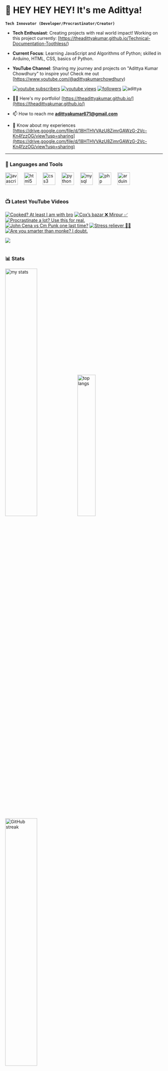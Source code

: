 # 👑 HEY HEY HEY! It's me Adittya!

**`Tech Innovator (Developer/Procrastinator/Creator)`**

- **Tech Enthusiast**: Creating projects with real world impact! Working on this project currently: [https://theadittyakumar.github.io/Technical-Documentation-Toothless/)
- **Current Focus**: Learning JavaScript and Algorithms of Python; skilled in Arduino, HTML, CSS, basics of Python.
- **YouTube Channel**: Sharing my journey and projects on "Adittya Kumar Chowdhury" to inspire you! Check me out [https://www.youtube.com/@adittyakumarchowdhury) 

   <p align="left">
      <a href="https://www.youtube.com/channel/UCu68HfYtlcXFI7kNhnSdspA?sub_confirmation=1">
         <img alt="youtube subscribers" title="Subscribe to my YouTube channel" src="https://custom-icon-badges.demolab.com/youtube/channel/subscribers/UCu68HfYtlcXFI7kNhnSdspA?color=%23E05D44&label=SUBSCRIBE&logo=video&logoColor=white&style=for-the-badge&labelColor=CE4630"/></a> 
      <a href="https://www.youtube.com/c/adittyakumarchowdhury">
         <img alt="youtube views" title="YouTube views" src="https://custom-icon-badges.demolab.com/youtube/channel/views/UCu68HfYtlcXFI7kNhnSdspA?color=%23E1AD0E&logo=eye&logoColor=white&style=for-the-badge&labelColor=C79600"/></a> 
      <a href="https://github.com/TheAdittyaKumar?tab=followers">
         <img alt="followers" title="Follow me on Github" src="https://custom-icon-badges.demolab.com/github/followers/TheAdittyaKumar?color=236ad3&labelColor=1155ba&style=for-the-badge&logo=person-add&label=Follow&logoColor=white"/></a>
      <img src="https://komarev.com/ghpvc/?username=TheAdittyaKumar&label=Profile%20views&color=0e75b6&style=flat" alt="adittya" />
   </p>


- 👨‍💻 Here's my portfolio! [https://theadittyakumar.github.io/](https://theadittyakumar.github.io/)

- 📫 How to reach me **adittyakumar671@gmail.com**

- 📄 Know about my experiences [https://drive.google.com/file/d/18HTHVVAzU8ZimrGAWzG-2Vc-Kn4fzzOG/view?usp=sharing](https://drive.google.com/file/d/18HTHVVAzU8ZimrGAWzG-2Vc-Kn4fzzOG/view?usp=sharing)

---

### 🧰 Languages and Tools

<div align="left">
  <img src="https://cdn.jsdelivr.net/gh/devicons/devicon/icons/javascript/javascript-original.svg" height="40" alt="javascript logo"  />
  <img width="12" />
  <img src="https://cdn.jsdelivr.net/gh/devicons/devicon/icons/html5/html5-original.svg" height="40" alt="html5 logo"  />
  <img width="12" />
  <img src="https://cdn.jsdelivr.net/gh/devicons/devicon/icons/css3/css3-original.svg" height="40" alt="css3 logo"  />
  <img width="12" />
  <img src="https://cdn.jsdelivr.net/gh/devicons/devicon/icons/python/python-original.svg" height="40" alt="python logo"  />
  <img width="12" />
  <img src="https://cdn.jsdelivr.net/gh/devicons/devicon/icons/mysql/mysql-original.svg" height="40" alt="mysql logo"  />
  <img width="12" />
  <img src="https://cdn.jsdelivr.net/gh/devicons/devicon/icons/php/php-original.svg" height="40" alt="php logo"  />
  <img width="12" />
  <img src="https://cdn.jsdelivr.net/gh/devicons/devicon/icons/arduino/arduino-original.svg" height="40" alt="arduino logo"  />
</div>


#

### 📺 Latest YouTube Videos

<!-- BEGIN YOUTUBE-CARDS -->
[![Cooked? At least I am with bro](https://ytcards.demolab.com/?id=K_w7XZJrnzc&title=Cooked%3F+At+least+I+am+with+bro&lang=en&timestamp=1744843714&background_color=%230d1117&title_color=%23ffffff&stats_color=%23dedede&max_title_lines=1&width=250&border_radius=5 "Cooked? At least I am with bro")](https://www.youtube.com/watch?v=K_w7XZJrnzc)
[![Cox’s bazar ❌ Mirpur ✅](https://ytcards.demolab.com/?id=qrxf89dwPsk&title=Cox%E2%80%99s+bazar+%E2%9D%8C+Mirpur+%E2%9C%85&lang=en&timestamp=1744840669&background_color=%230d1117&title_color=%23ffffff&stats_color=%23dedede&max_title_lines=1&width=250&border_radius=5 "Cox’s bazar ❌ Mirpur ✅")](https://www.youtube.com/watch?v=qrxf89dwPsk)
[![Procrastinate a lot? Use this for real.](https://ytcards.demolab.com/?id=MUwZjL1DMUc&title=Procrastinate+a+lot%3F+Use+this+for+real.&lang=en&timestamp=1744836930&background_color=%230d1117&title_color=%23ffffff&stats_color=%23dedede&max_title_lines=1&width=250&border_radius=5 "Procrastinate a lot? Use this for real.")](https://www.youtube.com/watch?v=MUwZjL1DMUc)
[![John Cena vs Cm Punk one last time?](https://ytcards.demolab.com/?id=1PB1m9DTzT4&title=John+Cena+vs+Cm+Punk+one+last+time%3F&lang=en&timestamp=1744831895&background_color=%230d1117&title_color=%23ffffff&stats_color=%23dedede&max_title_lines=1&width=250&border_radius=5 "John Cena vs Cm Punk one last time?")](https://www.youtube.com/watch?v=1PB1m9DTzT4)
[![Stress reliever 😮‍💨](https://ytcards.demolab.com/?id=EMP5FIXmPns&title=Stress+reliever+%F0%9F%98%AE%E2%80%8D%F0%9F%92%A8&lang=en&timestamp=1744827357&background_color=%230d1117&title_color=%23ffffff&stats_color=%23dedede&max_title_lines=1&width=250&border_radius=5 "Stress reliever 😮‍💨")](https://www.youtube.com/watch?v=EMP5FIXmPns)
[![Are you smarter than monke? I doubt.](https://ytcards.demolab.com/?id=y6a2S1YkxNU&title=Are+you+smarter+than+monke%3F+I+doubt.&lang=en&timestamp=1744817110&background_color=%230d1117&title_color=%23ffffff&stats_color=%23dedede&max_title_lines=1&width=250&border_radius=5 "Are you smarter than monke? I doubt.")](https://www.youtube.com/watch?v=y6a2S1YkxNU)
<!-- END YOUTUBE-CARDS -->

[<img src="https://custom-icon-badges.demolab.com/badge/-Subscribe%20For%20More-red?style=for-the-badge&logo=video&logoColor=white"/>](https://www.youtube.com/channel/UCu68HfYtlcXFI7kNhnSdspA?sub_confirmation=1)

#

### 📊 Stats

<div align="left">
  <img alt="my stats" width="45%" src="https://github-readme-stats.vercel.app/api?username=TheAdittyaKumar&show_icons=true&hide_border=true&theme=vision-friendly-dark" />
  <img alt="top langs" width="34%" src="https://github-readme-stats.vercel.app/api/top-langs/?username=TheAdittyaKumar&layout=compact&hide_border=true&theme=vision-friendly-dark" />
  <img alt="GitHub streak" width="45%" src="https://github-readme-streak-stats.herokuapp.com/?user=TheAdittyaKumar&theme=vision-friendly-dark&hide_border=true" />

</div>



<!-- ![GitHub Streak](https://streak-stats.demolab.com?user=TheAdittyaKumar&theme=swift&border_radius=4.5) -->
#

